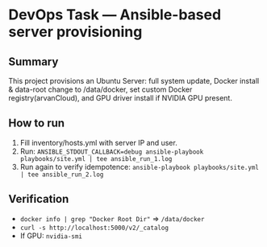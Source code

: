 # DevOps Task — Ansible-based server provisioning
## Summary
This project provisions an Ubuntu Server: full system update, Docker install & data-root change to /data/docker, set custom Docker registry(arvanCloud), and GPU driver install if NVIDIA GPU present.

## How to run
1. Fill inventory/hosts.yml with server IP and user.
2. Run: `ANSIBLE_STDOUT_CALLBACK=debug ansible-playbook playbooks/site.yml | tee ansible_run_1.log`
3. Run again to verify idempotence: `ansible-playbook playbooks/site.yml | tee ansible_run_2.log`

## Verification
- `docker info | grep "Docker Root Dir"` => `/data/docker`
- `curl -s http://localhost:5000/v2/_catalog`
- If GPU: `nvidia-smi`

